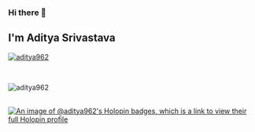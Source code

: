 ### Hi there 👋
## I'm Aditya Srivastava
<p align="left"> <a href="https://github.com/ryo-ma/github-profile-trophy"><img src="https://github-profile-trophy.vercel.app/?username=aditya962" alt="aditya962" /></a> </p>
<br>

<p><img align="left" src="https://github-readme-stats.vercel.app/api/top-langs?username=aditya962&show_icons=true&locale=en&layout=compact" alt="aditya962" /></p>
<br>
<br>

[![An image of @aditya962's Holopin badges, which is a link to view their full Holopin profile](https://holopin.me/aditya962)](https://holopin.io/@aditya962)

<!--
**aditya962/aditya962** is a ✨ _special_ ✨ repository because its `README.md` (this file) appears on your GitHub profile.

Here are some ideas to get you started:

- 🔭 I’m currently working on ...
- 🌱 I’m currently learning ...
- 👯 I’m looking to collaborate on ...
- 🤔 I’m looking for help with ...
- 💬 Ask me about ...
- 📫 How to reach me: ...
- 😄 Pronouns: ...
- ⚡ Fun fact: ...
![Github Stats](https://github-readme-stats.vercel.app/api?username=aditya962&count_private=true&show_icons=true&include_all_commits=true)

-->

